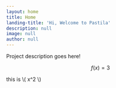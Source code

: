 ```yaml
---
layout: home
title: Home
landing-title: 'Hi, Welcome to Pastila'
description: null
image: null
author: null
---
```


Project description goes here!

$$
f(x) = 3
$$

this is \\( x^2 \\)
